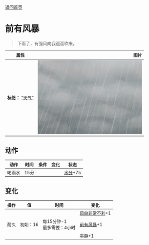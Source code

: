 [返回首页](index.md)  
# 前有风暴  
> 下雨了，有强风向我迎面吹来。  
  
  属性  |   图片   
 ----  |  ----:   
 **标签：**	[“天气”](tag_Weather.md)  |  ![](Sprite/WeatherHeavyRain_0.png)   
  
## 动作  
动作  |  时间  |  条件  |  变化  |  状态  
----  |  ----  |  ----  |  ----  |  ----  
喝雨水  |  15分  |    |    |  [水分](Hydration.md)+75  
## 变化  
操作  |  值  |  时间  |  变化  
----  |  ----  |  ----  |  ----  
耐久  |  初始：16  |  每15分钟-1<br>最多需要：4小时  |  [风向非常不利](OpenSea_VeryUnFavourable.md)+1 <br><br>[前有风暴](OpenSea_StormFront.md)+1 <br><br>[平静](OpenSea_Calm.md)+1   
